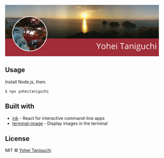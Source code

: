
![](./source/avatar-fallback.png)
## Usage

Install Node.js, then:

```
$ npx yoheitaniguchi
```

## Built with

- [ink](https://github.com/vadimdemedes/ink) - React for interactive command-line apps
- [terminal-image](https://github.com/sindresorhus/terminal-image) - Display images in the terminal


## License

MIT © [Yohei Taniguchi](https://twitter.com/yopeyt2)
